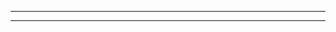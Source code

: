
---
<!--
title: Example Event
-->
<!--
# This page represents an event/talk.
type: talk
-->
<!--
event: Invited Talk 
event_url: 
-->
<!--
location: zoom link
address:
  street: 
  city: 
  region:
  postcode:
  country:
-->
<!--
summary: An example event.
abstract: "Lorem ipsum dolor sit amet, consectetur adipiscing elit. Duis posuere tellusac convallis placerat. Proin tincidunt magna sed ex sollicitudin condimentum. Sed ac faucibus dolor, scelerisque sollicitudin nisi. Cras purus urna, suscipit quis sapien eu, pulvinar tempor diam."
-->
<!--
# Talk start and end times.
#   End time can optionally be hidden by prefixing the line with `#`.
date: "2030-06-01T13:00:00Z"
date_end: "2030-06-01T15:00:00Z"
all_day: false
-->
<!--
# Schedule page publish date (NOT talk date).
publishDate: "2017-01-01T00:00:00Z"
-->
<!--
authors: []
tags: []
-->
<!--
# Is this a featured talk? (true/false)
featured: false
-->
<!--
image:
  caption: 'Image credit: [**Unsplash**](https://unsplash.com/photos/bzdhc5b3Bxs)'
  focal_point: Right
-->
<!--
url_code: ""
url_pdf: ""
url_slides: ""
url_video: ""
-->
<!--
# Markdown Slides (optional).
#   Associate this talk with Markdown slides.
#   Simply enter your slide deck's filename without extension.
#   E.g. `slides = "example-slides"` references `content/slides/example-slides.md`.
#   Otherwise, set `slides = ""`.
slides:
-->
<!--
# Projects (optional).
#   Associate this post with one or more of your projects.
#   Simply enter your project's folder or file name without extension.
#   E.g. `projects = ["internal-project"]` references `content/project/deep-learning/index.md`.
#   Otherwise, set `projects = []`.
projects:
-->
---
<!---
[//]: #  Slides can be added in a few ways:
-->
<!--
[//]: #  - **Create** slides using Wowchemy's [*Slides*](https://wowchemy.com/docs/managing-content/#create-slides) feature and link using `slides` parameter in the front matter of the talk file
[//]: #  - **Upload** an existing slide deck to `static/` and link using `url_slides` parameter in the front matter of the talk file
[//]: #  - **Embed** your slides (e.g. Google Slides) or presentation video on this page using [shortcodes] (https://wowchemy.com/docs/writing-markdown-latex/).
-->
<!--
[//]: #  Further event details, including page elements such as image galleries, can be added to the body of this page.
-->

